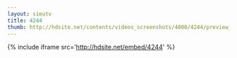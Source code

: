 ```yaml
---
layout: sieutv
title: 4244
thumb: http://hdsite.net/contents/videos_screenshots/4000/4244/preview_360p.mp4.jpg
---
```

{% include iframe src='http://hdsite.net/embed/4244' %}
 
